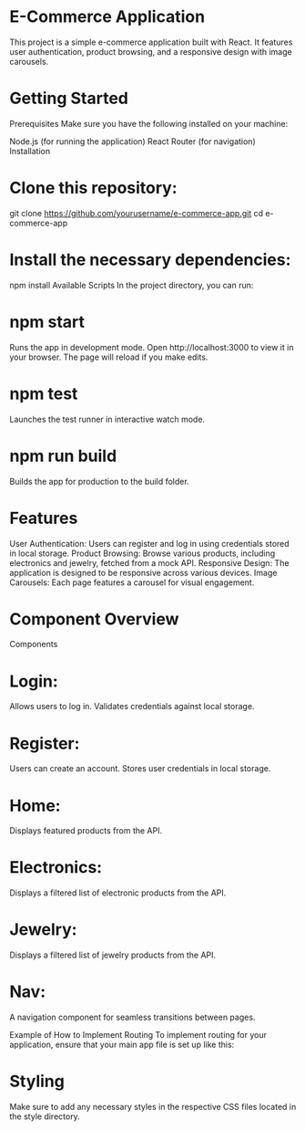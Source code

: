 # E-Commerce Application
This project is a simple e-commerce application built with React. It features user authentication, product browsing, and a responsive design with image carousels.

# Getting Started
Prerequisites
Make sure you have the following installed on your machine:

Node.js (for running the application)
React Router (for navigation)
Installation

# Clone this repository:

git clone https://github.com/yourusername/e-commerce-app.git
cd e-commerce-app
# Install the necessary dependencies:

npm install
Available Scripts
In the project directory, you can run:

# npm start
Runs the app in development mode.
Open http://localhost:3000 to view it in your browser. The page will reload if you make edits.

# npm test
Launches the test runner in interactive watch mode.

# npm run build
Builds the app for production to the build folder.

# Features
User Authentication: Users can register and log in using credentials stored in local storage.
Product Browsing: Browse various products, including electronics and jewelry, fetched from a mock API.
Responsive Design: The application is designed to be responsive across various devices.
Image Carousels: Each page features a carousel for visual engagement.

# Component Overview
Components

# Login:
Allows users to log in.
Validates credentials against local storage.
# Register:
Users can create an account.
Stores user credentials in local storage.
# Home:
Displays featured products from the API.
# Electronics:
Displays a filtered list of electronic products from the API.
# Jewelry:
Displays a filtered list of jewelry products from the API.
# Nav:

A navigation component for seamless transitions between pages.

Example of How to Implement Routing
To implement routing for your application, ensure that your main app file is set up like this:

# Styling
Make sure to add any necessary styles in the respective CSS files located in the style directory.